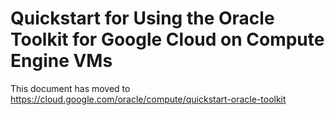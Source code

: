 # Quickstart for Using the Oracle Toolkit for Google Cloud on Compute Engine VMs

This document has moved to
https://cloud.google.com/oracle/compute/quickstart-oracle-toolkit
